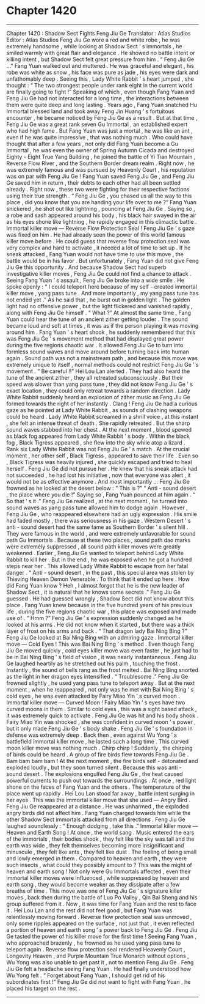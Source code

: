 
# Chapter 1420


---

Chapter 1420 : Shadow Sect Fights Feng Jiu Ge
Translator :
Atlas Studios
Editor :
Atlas Studios
Feng Jiu Ge wore a red and white robe , he was extremely handsome , while looking at Shadow Sect ’ s immortals , he smiled warmly with great flair and elegance .
He showed no battle intent or killing intent , but Shadow Sect felt great pressure from him .
“ Feng Jiu Ge …” Fang Yuan walked out and muttered .
He was graceful and elegant , his robe was white as snow , his face was pure as jade , his eyes were dark and unfathomably deep .
Seeing this , Lady White Rabbit ’ s heart jumped , she thought : “ The two strongest people under rank eight in the current world are finally going to fight !”
Speaking of which , even though Fang Yuan and Feng Jiu Ge had not interacted for a long time , the interactions between them were quite deep and long lasting .
Years ago , Fang Yuan snatched Hu Immortal blessed land and took away Feng Jin Huang ’ s fortuitous encounter , he became noticed by Feng Jiu Ge as a result .
But at that time , Feng Jiu Ge was a great rank seven Gu Immortal , an established expert who had high fame . But Fang Yuan was just a mortal , he was like an ant , even if he was quite impressive , that was nothing much .
Who could have thought that after a few years , not only did Fang Yuan become a Gu Immortal , he was even the owner of Spring Autumn Cicada and destroyed Eighty - Eight True Yang Building , he joined the battle of Yi Tian Mountain , Reverse Flow River , and the Southern Border dream realm . Right now , he was extremely famous and was pursued by Heavenly Court , his reputation was on par with Feng Jiu Ge !
Fang Yuan saved Feng Jiu Ge , and Feng Jiu Ge saved him in return , their debts to each other had all been settled already .
Right now , these two were fighting for their respective factions using their true strength .
“ Feng Jiu Ge , you chased us all the way to this place , did you know that you are handing your life over to me ?” Fang Yuan snickered , he shot out like lightning , pouncing at Feng Jiu Ge .
Saying so , a robe and sash appeared around his body , his black hair swayed in the air as his eyes shone like lightning , he rapidly engaged in this climactic battle .
Immortal killer move — Reverse Flow Protection Seal !
Feng Jiu Ge ’ s gaze was fixed on him .
He had already seen the power of this world famous killer move before .
He could guess that reverse flow protection seal was very complex and hard to activate , it needed a lot of time to set up . If he sneak attacked , Fang Yuan would not have time to use this move , the battle would be in his favor .
But unfortunately , Fang Yuan did not give Feng Jiu Ge this opportunity .
And because Shadow Sect had superb investigative killer moves , Feng Jiu Ge could not find a chance to attack .
Seeing Fang Yuan ’ s assault , Feng Jiu Ge broke into a wide smile .
He spoke openly : “ I could teleport here because of my self - created immortal killer move , yang pass tune . And more importantly , my yang pass tune has not ended yet .”
As he said that , he burst out in golden light .
The golden light had no offensive power , but the light flickered and vanished rapidly , along with Feng Jiu Ge himself .
“ What ?” At almost the same time , Fang Yuan could hear the tune of an ancient zither getting louder .
The sound became loud and soft at times , it was as if the person playing it was moving around him .
Fang Yuan ’ s heart shook , he suddenly remembered that this was Feng Jiu Ge ’ s movement method that had displayed great power during the five regions chaotic war .
It allowed Feng Jiu Ge to turn into formless sound waves and move around before turning back into human again . Sound path was not a mainstream path , and because this move was extremely unique to itself , normal methods could not restrict Feng Jiu Ge ’ s movement .
“ Be careful !!” Hei Lou Lan alerted .
They had also heard the tune of the ancient zither , they all retreated subconsciously .
But their speed was slower than yang pass tune , they did not know Feng Jiu Ge ’ s exact location , they could only retreat towards a random direction .
Lady White Rabbit suddenly heard an explosion of zither music as Feng Jiu Ge formed towards the right of her instantly .
Clang !
Feng Jiu Ge had a curious gaze as he pointed at Lady White Rabbit , as sounds of clashing weapons could be heard .
Lady White Rabbit screamed in a shrill voice , at this instant , she felt an intense threat of death .
She rapidly retreated .
But the sharp sound waves stabbed into her chest .
At the next moment , blood spewed as black fog appeared from Lady White Rabbit ’ s body .
Within the black fog , Black Tigress appeared , she flew into the sky while atop a lizard .
Rank six Lady White Rabbit was not Feng Jiu Ge ’ s match . At the crucial moment , her other self , Black Tigress , appeared to save their life .
Even so , Black Tigress was heavily injured , she quickly escaped and tried to heal herself .
Feng Jiu Ge did not pursue her .
He knew that his sneak attack had not succeeded , he had lost his initiative , now that everyone was alert , it would not be as effective anymore .
And most importantly …
Feng Jiu Ge frowned as he looked at the desert below : “ This is ?”
“ Anti - sound desert , the place where you die !” Saying so , Fang Yuan pounced at him again .
“ So that ’ s it .” Feng Jiu Ge realized , at the next moment , he turned into sound waves as yang pass tune allowed him to dodge again .
However , Feng Jiu Ge , who reappeared elsewhere had an ugly expression .
His smile had faded mostly , there was seriousness in his gaze .
Western Desert ’ s anti - sound desert had the same fame as Southern Border ’ s silent hill . They were famous in the world , and were extremely unfavorable for sound path Gu Immortals .
Because at these two places , sound path dao marks were extremely suppressed , all sound path killer moves were greatly weakened .
Earlier , Feng Jiu Ge wanted to teleport behind Lady White Rabbit to kill her .
But in the end , he was exposed when he got a hundred steps near her .
This allowed Lady White Rabbit to escape from her fatal danger .
“ Anti - sound desert , in the past , this special area was stolen by Thieving Heaven Demon Venerable . To think that it ended up here . How did Fang Yuan know ? Heh , I almost forgot that he is the new leader of Shadow Sect , it is natural that he knows some secrets .” Feng Jiu Ge guessed .
He had guessed wrongly , Shadow Sect did not know about this place .
Fang Yuan knew because in the five hundred years of his previous life , during the five regions chaotic war , this place was exposed and made use of .
“ Hmm ?” Feng Jiu Ge ’ s expression suddenly changed as he looked at his arms .
He did not know when it started , but there was a thick layer of frost on his arms and back .
“ That dragon lady Bai Ning Bing ?” Feng Jiu Ge looked at Bai Ning Bing with an admiring gaze .
Immortal killer move — Cold Eyes !
This was Bai Ning Bing ’ s method .
Even though Feng Jiu Ge moved quickly , cold eyes killer move was even faster , he just had to be in Bai Ning Bing ’ s field of vision , it was nearly instantaneous .
Feng Jiu Ge laughed heartily as he stretched out his palm , touching the frost .
Instantly , the sound of bells rang as the frost melted .
Bai Ning Bing snorted as the light in her dragon eyes intensified .
“ Troublesome .” Feng Jiu Ge frowned slightly , he used yang pass tune to teleport away .
But at the next moment , when he reappeared , not only was he met with Bai Ning Bing ’ s cold eyes , he was even attacked by Fairy Miao Yin ’ s curved moon .
Immortal killer move — Curved Moon !
Fairy Miao Yin ’ s eyes have two curved moons in them .
Similar to cold eyes , this was a sight based attack , it was extremely quick to activate .
Feng Jiu Ge was hit and his body shook .
Fairy Miao Yin was shocked , she was confident in curved moon ’ s power , but it only made Feng Jiu Ge ’ s body shake .
Feng Jiu Ge ’ s foundation in defense was extremely deep .
Back then , even against Wu Yong ’ s battlefield immortal killer move , he lasted such a long time . This curved moon killer move was nothing much .
Chirp chirp !
Suddenly , the chirping of birds could be heard .
A group of fire birds flew towards Feng Jiu Ge .
Bam bam bam bam !
At the next moment , the fire birds self - detonated and exploded loudly , but they soon turned silent .
Because this was anti - sound desert .
The explosions engulfed Feng Jiu Ge , the heat caused powerful currents to push out towards the surroundings .
At once , red light shone on the faces of Fang Yuan and the others .
The temperature of the place went up rapidly .
Hei Lou Lan stood far away , battle intent surging in her eyes . This was the immortal killer move that she used — Angry Bird .
Feng Jiu Ge reappeared at a distance .
He was unharmed , the exploded angry birds did not affect him .
Fang Yuan charged towards him while the other Shadow Sect immortals attacked from all directions .
Feng Jiu Ge laughed soundlessly : “ Enough dodging , take this .”
Immortal killer move — Heaven and Earth Song !
At once , the world sang .
Music entered the ears of the immortals , their bodies shook , they felt like the sky was tall and the earth was wide , they felt themselves becoming more insignificant and minuscule , they felt like ants , they felt like dust .
The feeling of being small and lowly emerged in them .
Compared to heaven and earth , they were such insects , what could they possibly amount to ?
This was the might of heaven and earth song !
Not only were Gu Immortals affected , even their immortal killer moves were influenced , while suppressed by heaven and earth song , they would become weaker as they dissipate after a few breaths of time .
This move was one of Feng Jiu Ge ’ s signature killer moves , back then during the battle of Luo Po Valley , Qin Bai Sheng and his group suffered from it .
Now , it was time for Fang Yuan and the rest to face it .
Hei Lou Lan and the rest did not feel good , but Fang Yuan was relentlessly moving forward .
Reverse flow protection seal was unmoved , only some ripples appeared on the surface , not just that , it even reflected a portion of heaven and earth song ’ s power back to Feng Jiu Ge .
Feng Jiu Ge tasted the power of his killer move for the first time !
Seeing Fang Yuan , who approached brazenly , he frowned as he used yang pass tune to teleport again .
Reverse flow protection seal rendered Heavenly Court , Longevity Heaven , and Purple Mountain True Monarch without options , Wu Yong was also unable to get past it , not to mention Feng Jiu Ge .
Feng Jiu Ge felt a headache seeing Fang Yuan .
He had finally understood how Wu Yong felt .
“ Forget about Fang Yuan , I should get rid of his subordinates first !” Feng Jiu Ge did not want to fight with Fang Yuan , he placed his target on the rest .

---

